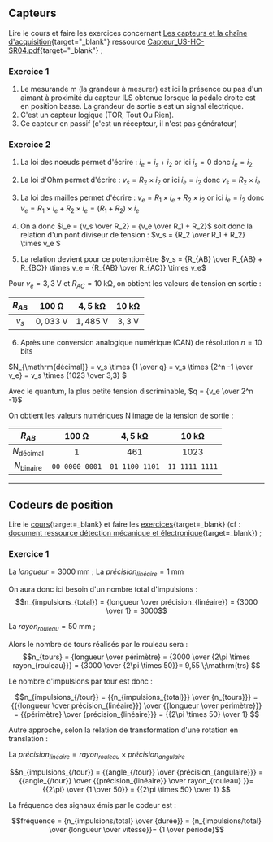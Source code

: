 
## Capteurs

Lire le cours et faire les exercices concernant [Les capteurs et la chaîne d'acquisition](./Acquisition_Capteurs-Cours-Exercices.pdf){target="_blank"} ressource [Capteur_US-HC-SR04.pdf](./Capteur_US-HC-SR04.pdf){target="_blank"} ;

### Exercice 1

1. Le mesurande m (la grandeur à mesurer) est ici la présence ou pas d'un aimant à proximité du capteur ILS obtenue lorsque la pédale droite est en position basse.
La grandeur de sortie s est un signal électrique.
2. C'est un capteur logique (TOR, Tout Ou Rien).
3. Ce capteur en passif (c'est un récepteur, il n'est pas générateur)


### Exercice 2

1. La loi des noeuds permet d'écrire : $i_e = i_s + i_2$
or ici $i_s = 0$ donc $i_e = i_2$

2. La loi d'Ohm permet d'écrire : $v_s = R_2 \times i_2$
or ici $i_e = i_2$ donc $v_s = R_2 \times i_e$

3. La loi des mailles permet d'écrire : $v_e = R_1 \times i_e +  R_2 \times i_2$
or ici $i_e = i_2$ donc $v_e = R_1 \times i_e +  R_2 \times i_e= (R_1 +  R_2) \times i_e$

4. On a donc $i_e = {v_s \over R_2} = {v_e \over R_1 + R_2}$
soit donc la relation d'un pont diviseur de tension : $v_s = {R_2 \over R_1 +  R_2} \times v_e $

5. La relation devient pour ce potentiomètre $v_s = {R_{AB} \over R_{AB} +  R_{BC}} \times v_e = {R_{AB} \over R_{AC}} \times v_e$

Pour $v_e = 3,3\;\mathrm{V}$ et $R_{AC} = 10\;\mathrm{k\Omega}$, on obtient les valeurs de tension en sortie :

| $R_{AB}$ | $100\;\mathrm{\Omega}$ | $4,5\;\mathrm{k\Omega}$ | $10\;\mathrm{k\Omega}$ |
| :---: | :---: | :---: | :---: |
| $v_s$         |      $0,033 \;\mathrm{V}$         |   $1,485 \;\mathrm{V}$             |   $3,3 \;\mathrm{V}$            |

6. Après une conversion analogique numérique (CAN) de résolution $n = 10 \;\mathrm{bits}$

$N_{\mathrm{décimal}} = v_s \times {1 \over q} = v_s \times {2^n -1 \over v_e} = v_s \times {1023 \over 3,3} $

Avec le quantum, la plus petite tension discriminable, $q = {v_e \over 2^n -1}$

On obtient les valeurs numériques N image de la tension de sortie :

| $R_{AB}$               | $100\;\mathrm{\Omega}$ | $4,5\;\mathrm{k\Omega}$ | $10\;\mathrm{k\Omega}$ |
| :---: | :---: | :---: | :---: |
| $N_{\mathrm{décimal}}$ | $1$                    | $461$                   | $1023$                 |
| $N_{\mathrm{binaire}}$ | `00 0000 0001`         | `01 1100 1101`          | `11 1111 1111`         |

***

## Codeurs de position

Lire le [cours](./Codeur-Cours.pdf){target=_blank} et faire les [exercices](./Codeur-exercices.pdf){target=_blank} (cf : [document ressource détection mécanique et électronique](./Detection_mecanique_electronique.pdf){target=_blank}) ;

### Exercice 1

La $longueur = 3000 \;\mathrm{mm}$ ;
La $précision_{linéaire} = 1 \;\mathrm{mm}$

On aura donc ici besoin d'un nombre total d'impulsions : $$n_{impulsions_{total}} = {longueur \over précision_{linéaire}} = {3000 \over 1} = 3000$$

La $rayon_{rouleau} = 50 \;\mathrm{mm}$ ;

Alors le nombre de tours réalisés par le rouleau sera : $$n_{tours} = {longueur \over périmètre} = {3000 \over {2\pi \times rayon_{rouleau}}} = {3000 \over {2\pi \times 50}}= 9,55 \;\mathrm{trs} $$

Le nombre d'impulsions par tour est donc :

$$n_{impulsions_{/tour}} = {{n_{impulsions_{total}}} \over {n_{tours}}} = {{{longueur \over précision_{linéaire}}} \over {{longueur \over périmètre}}} = {{périmètre} \over {précision_{linéaire}}} = {{2\pi \times 50} \over 1} $$

Autre approche, selon la relation de transformation d'une rotation en translation :

La $précision_{linéaire} = rayon_{rouleau} \times précision_{angulaire}$

$$n_{impulsions_{/tour}} = {{angle_{/tour}} \over {précision_{angulaire}}} = {{angle_{/tour}} \over {{précision_{linéaire}} \over rayon_{rouleau} }}= {{2\pi} \over {1 \over 50}} = {{2\pi \times 50} \over 1} $$

La fréquence des signaux émis par le codeur est :

$$fréquence = {n_{impulsions/total} \over {durée}} = {n_{impulsions/total} \over {longueur \over vitesse}}= {1 \over période}$$ 



